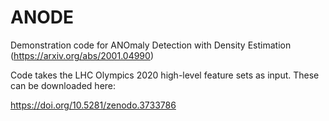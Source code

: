 # ANODE
Demonstration code for ANOmaly Detection with Density Estimation (https://arxiv.org/abs/2001.04990)

Code takes the LHC Olympics 2020 high-level feature sets as input. These can be downloaded here:

https://doi.org/10.5281/zenodo.3733786
